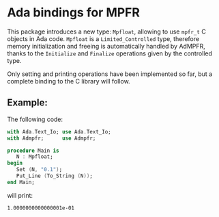 # Ada bindings for MPFR

This package introduces a new type: `Mpfloat`, allowing to use `mpfr_t` C
objects in Ada code. `Mpfloat` is a `Limited_Controlled` type, therefore memory
initialization and freeing is automatically handled by AdMPFR, thanks to the
`Initialize` and `Finalize` operations given by the controlled type.

Only setting and printing operations have been implemented so far, but a
complete binding to the C library will follow.

## Example:

The following code:
```ada
with Ada.Text_Io; use Ada.Text_Io;
with Admpfr;      use Admpfr;

procedure Main is
   N : Mpfloat;
begin
   Set (N, "0.1");
   Put_Line (To_String (N));
end Main;
```
will print:
```
1.0000000000000001e-01
```
